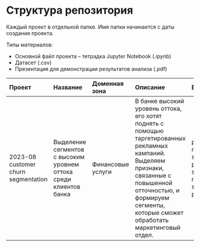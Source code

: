# Структура репозитория

Каждый проект в отдельной папке. Имя папки начинается с даты создания проекта.

Типы материалов:
- Основной файл проекта – тетрадка Jupyter Notebook (.ipynb)
- Датасет (.csv)
- Презентация для демонстрации результатов анализа (.pdf)

| Проект | Название | Доменная зона | Описание | Библиотеки | Материалы |
| :-- | :-- | :-- | :-- | :-- | :-- |
| 2023-08<br>customer churn segmentation | Выделение сегментов с высоким уровнем оттока среди клиентов банка | Финансовые услуги | В банке высокий уровень оттока, его хотят поднять с помощью таргетированных рекламных кампаний. Выделяем признаки, связанные с повышенной отточностью, и формируем сегменты, которые сможет обработать маркетинговый отдел. | pandas<br>numpy<br>scipy<br>phik<br>sklearn<br>matplotlib<br>seaborn<br>plotly | ipynb<br>csv<br>pdf|




